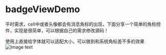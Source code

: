 # badgeViewDemo
平时需求，cell中或者头像都会有消息角标的出现，下面分享一个简单的角标控件，实现是很简单，可以根据自己的需求修改源码！

使用上直接给字体就可以适配大小，可以做到和系统角标差不多的效果
![Image text](https://raw.github.com/396987177/repositpry/master/badgeViewDemo/img-folder/Jietu20180519-141757-HD.gif)
